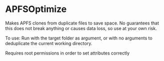 # APFSOptimize

Makes APFS clones from duplicate files to save space. No guarantees that this does not break anything or causes data loss, so use at your own risk.

To use: Run with the target folder as argument, or with no arguments to deduplicate the current working directory.

Requires root permissions in order to set attributes correctly